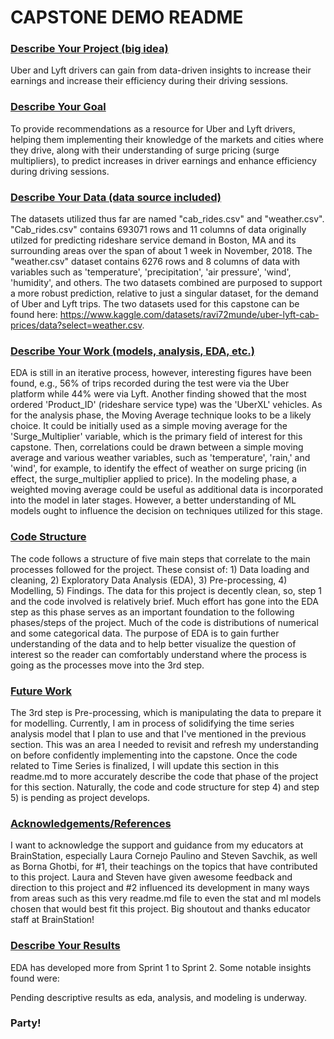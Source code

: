 # CAPSTONE DEMO README

### <ins>Describe Your Project (big idea)</ins>
Uber and Lyft drivers can gain from data-driven insights to increase their earnings and increase their efficiency during their driving sessions.

### <ins>Describe Your Goal</ins>
To provide recommendations as a resource for Uber and Lyft drivers, helping them implementing their knowledge of the markets and cities where they drive, along with their understanding of surge pricing (surge multipliers), to predict increases in driver earnings and enhance efficiency during driving sessions.

### <ins>Describe Your Data (data source included)</ins>
The datasets utilized thus far are named "cab_rides.csv" and "weather.csv". "Cab_rides.csv" contains 693071 rows and 11 columns of data originally utilzed for predicting rideshare service demand in Boston, MA and its surrounding areas over the span of about 1 week in November, 2018. The "weather.csv" dataset contains 6276 rows and 8 columns of data with variables such as 'temperature', 'precipitation', 'air pressure', 'wind', 'humidity', and others. The two datasets combined are purposed to support a more robust prediction, relative to just a singular dataset, for the demand of Uber and Lyft trips. The two datasets used for this capstone can be found here: https://www.kaggle.com/datasets/ravi72munde/uber-lyft-cab-prices/data?select=weather.csv.      

### <ins>Describe Your Work (models, analysis, EDA, etc.)</ins>
EDA is still in an iterative process, however, interesting figures have been found, e.g., 56% of trips recorded during the test were via the Uber platform while 44% were via Lyft. Another finding showed that the most ordered 'Product_ID' (rideshare service type) was the 'UberXL' vehicles. As for the analysis phase, the Moving Average technique looks to be a likely choice. It could be initially used as a simple moving average for the 'Surge_Multiplier' variable, which is the primary field of interest for this capstone. Then, correlations could be drawn between a simple moving average and various weather variables, such as 'temperature', 'rain,' and 'wind', for example, to identify the effect of weather on surge pricing (in effect, the surge_multiplier applied to price). In the modeling phase, a weighted moving average could be useful as additional data is incorporated into the model in later stages. However, a better understanding of ML models ought to influence the decision on techniques utilized for this stage.

### <ins>Code Structure</ins>
The code follows a structure of five main steps that correlate to the main processes followed for the project. These consist of: 1) Data loading and cleaning, 2) Exploratory Data Analysis (EDA), 3) Pre-processing, 4) Modelling, 5) Findings. The data for this project is decently clean, so, step 1 and the code involved is relatively brief. Much effort has gone into the EDA step as this phase serves as an important foundation to the following phases/steps of the project. Much of the code is distributions of numerical and some categorical data. The purpose of EDA is to gain further understanding of the data and to help better visualize the question of interest so the reader can comfortably understand where the process is going as the processes move into the 3rd step. 

### <ins>Future Work</ins> 
The 3rd step is Pre-processing, which is manipulating the data to prepare it for modelling. Currently, I am in process of solidifying the time series analysis model that I plan to use and that I've mentioned in the previous section. This was an area I needed to revisit and refresh my understanding on before confidently implementing into the capstone. Once the code related to Time Series is finalized, I will update this section in this readme.md to more accurately describe the code that phase of the project for this section. Naturally, the code and code structure for step 4) and step 5) is pending as project develops. 

### <ins>Acknowledgements/References</ins>
I want to acknowledge the support and guidance from my educators at BrainStation, especially Laura Cornejo Paulino and Steven Savchik, as well as Borna Ghotbi, for #1, their teachings on the topics that have contributed to this project. Laura and Steven have given awesome feedback and direction to this project and #2 influenced its development in many ways from areas such as this very readme.md file to even the stat and ml models chosen that would best fit this project. Big shoutout and thanks educator staff at BrainStation! 

### <ins>Describe Your Results</ins>
EDA has developed more from Sprint 1 to Sprint 2. Some notable insights found were: 






Pending descriptive results as eda, analysis, and modeling is underway.

### Party!
